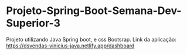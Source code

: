 # Projeto-Spring-Boot-Semana-Dev-Superior-3

Projeto utilizando Java Spring boot, e css Bootsrap.
Link da aplicação: https://dsvendas-vinicius-java.netlify.app/dashboard
